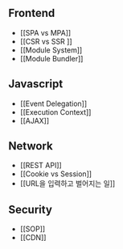 ## Frontend
- [[SPA vs MPA]]
- [[CSR vs SSR ]]
- [[Module System]]
- [[Module Bundler]]

## Javascript
- [[Event Delegation]]
- [[Execution Context]]
- [[AJAX]]
## Network
- [[REST API]]
- [[Cookie vs Session]]
- [[URL을 입력하고 벌어지는 일]]

## Security
- [[SOP]]
- [[CDN]]
